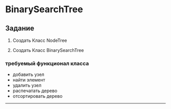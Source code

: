 # BinarySearchTree

## Задание  

1) Создать Класс NodeTree  

2) Создать Класс BinarySearchTree  

### требуемый функционал класса  

- добавить узел  
- найти элемент  
- удалить узел  
- распечатать дерево  
- отсортировать дерево  

---  
